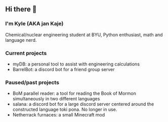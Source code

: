 ## Hi there 👋

### I'm Kyle (AKA jan Kaje)

Chemical/nuclear engineering student at BYU, Python enthusiast, math and language nerd. 

### Current projects
* myDB: a personal tool to assist with engineering calculations
* BarrelBot: a discord bot for a friend group server

### Paused/past projects
* BoM parallel reader: a tool for reading the Book of Mormon simultaneously in two different languages
* salana: a discord bot for a large discord server centered around the constructed language toki pona. No longer in use.
* Netherrack furnaces: a small Minecraft mod
